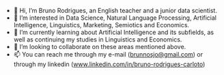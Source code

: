 - 👋 Hi, I’m Bruno Rodrigues, an English teacher and a junior data scientist.
- 👀 I’m interested in Data Science, Natural Language Processing, Artificial Intelligence, Linguistics, Marketing, Semiotics and Economics.
- 🌱 I’m currently learning about Artificial Intelligence and its subfields, as well as continuing my studies in Linguistics and Economics.
- 💞️ I’m looking to collaborate on these areas mentioned above.
- 📫 You can reach me through my e-mail (brunnosjo@gmail.com) or through my linkedin (www.linkedin.com/in/bruno-rodrigues-carloto)
